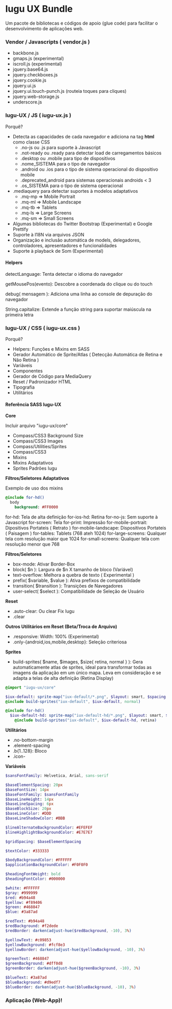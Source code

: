 # Iugu UX Bundle

Um pacote de bibliotecas e códigos de apoio (glue code) para facilitar o desenvolvimento de aplicações web.

### Vendor / Javascripts ( vendor.js ) 

  - backbone.js
  - gmaps.js (experimental)
  - iscroll.js (experimental)
  - jquery.base64.js
  - jquery.checkboxes.js
  - jquery.cookie.js
  - jquery.ui.js
  - jquery.ui.touch-punch.js (routeia toques para cliques)
  - jquery.web-storage.js
  - underscore.js

### Iugu-UX / JS ( iugu-ux.js )

Porquê?

  - Detecta as capacidades de cada navegador e adiciona na tag **html** como classe CSS
    - .no-js ou .js para suporte à Javascript
    - .not-ready ou .ready para detectar load de carregamentos básicos
    - .desktop ou .mobile para tipo de dispositivos
    - .nome\_SISTEMA para o tipo de navegador
    - .android ou .ios para o tipo de sistema operacional do dispositivo mobile
    - .deprecated\_android para sistemas operacionais androids < 3
    - .os\_SISTEMA para o tipo de sistema operacional
  - .mediaquery para detectar suportes à modelos adaptativos
    - .mq-mp => Mobile Portrait
    - .mq-ml => Mobile Landscape
    - .mq-tb => Tablets
    - .mq-ls => Large Screens
    - .mq-sm => Small Screens
  - Algumas bibliotecas do Twitter Bootstrap (Experimental) e Google Prettify
  - Suporte à I18N via arquivos JSON
  - Organização e inclusão automática de models, delegadores, controladores, apresentadores e funcionalidades
  - Suporte à playback de Som (Experimental)

#### Helpers

detectLanguage: Tenta detectar o idioma do navegador

getMousePos(evento): Descobre a coordenada do clique ou do touch

debug( mensagem ): Adiciona uma linha ao console de depuração do navegador

String.capitalize: Extende a função string para suportar maiúscula na primeira letra

### Iugu-UX / CSS ( iugu-ux.css )

Porquê?

  - Helpers: Funções e Mixins em SASS
  - Gerador Automático de Sprite/Atlas ( Detecção Automática de Retina e Não Retina )
  - Variáveis
  - Componentes
  - Gerador de Código para MediaQuery
  - Reset / Padronizador HTML
  - Tipografia
  - Utilitários

#### Referência SASS Iugu-UX

**Core**

Incluir arquivo "iugu-ux/core"

- Compass/CSS3 Background Size
- Compass/CSS3 Images
- Compass/Utilities/Sprites
- Compass/CSS3
- Mixins
- Mixins Adaptativos
- Sprites Padrões Iugu

**Filtros/Seletores Adaptativos**

Exemplo de uso dos mixins
```sass
@include for-hd()
  body
    background: #FF0000
```

for-hd: Tela de alta definição
for-ios-hd: Retina
for-no-js: Sem suporte à Javascript
for-screen: Tela
for-print: Impressão
for-mobile-portrait: Dipositivos Portateis ( Retrato )
for-mobile-landscape: Dispositivos Portateis ( Paisagem )
for-tables: Tablets (768 ateh 1024)
for-large-screens: Qualquer tela com resolução maior que 1024
for-small-screens: Qualquer tela com resolução menor que 768

**Filtros/Seletores**

- box-mode: Ativar Border-Box
- block( $n ): Largura de $n X tamanho de bloco (Variável)
- text-overflow: Melhora a quebra de texto ( Experimental )
- prefix( $variable, $value ): Ativa prefixos de compatibilidade
- transition( $transition ): Transições de Navegadores
- user-select( $select ): Compatibilidade de Seleção de Usuário

**Reset**

- .auto-clear: Ou clear Fix Iugu
- .clear

**Outros Utilitários em Reset (Beta/Troca de Arquivo)**

- .responsive: Width: 100% (Experimental)
- .only-{android,ios,mobile,desktop}: Seleção criteriosa 

**Sprites**

- build-sprites( $name, $images, $size{ retina, normal } ): Gera automaticamente atlas de sprites, ideal para transformar todas as imagens da aplicação em um único mapa. Leva em consideração e se adapta a telas de alta definição (Retina Display)

```sass
@import "iugu-ux/core"

$iux-default: sprite-map("iux-default/*.png", $layout: smart, $spacing: 0px, $cleanup: true, $sprite-dimensions: true)
@include build-sprites("iux-default", $iux-default, normal)

@include for-hd()
  $iux-default-hd: sprite-map("iux-default-hd/*.png", $layout: smart, $spacing: 0px, $cleanup: true, $sprite-dimensions: true)
    @include build-sprites("iux-default", $iux-default-hd, retina)
```

**Utilitários**

- .no-bottom-margin
- .element-spacing
- .b{1..128}: Bloco
- .icon-

**Variáveis**

```sass
$sansFontFamily: Helvetica, Arial, sans-serif

$baseElementSpacing: 20px
$baseFontSize: 14px
$baseFontFamily: $sansFontFamily
$baseLineHeight: 14px
$baseLineSpacing: 6px
$baseBlockSize: 20px
$baseLineColor: #DDD
$baseLineShadowColor: #BBB

$lineAlternateBackgroundColor: #EFEFEF
$lineHighlightBackgroundColor: #E7E7E7

$gridSpacing: $baseElementSpacing 

$textColor: #333333

$bodyBackgroundColor: #FFFFFF
$applicationBackgroundColor: #F0F0F0

$headingFontWeight: bold
$headingFontColor: #000000

$white: #FFFFFF
$gray: #999999
$red: #b94a48
$yellow: #f89406
$green: #468847
$blue: #3a87ad

$redText: #b94a48
$redBackground: #f2dede
$redBorder: darken(adjust-hue($redBackground, -10), 3%)

$yellowText: #c09853
$yellowBackground: #fcf8e3
$yellowBorder: darken(adjust-hue($yellowBackground, -10), 3%)

$greenText: #468847
$greenBackground: #dff0d8
$greenBorder: darken(adjust-hue($greenBackground, -10), 3%)

$blueText: #3a87ad
$blueBackground: #d9edf7
$blueBorder: darken(adjust-hue($blueBackground, -10), 3%)
```

### Aplicação (Web-App)!
